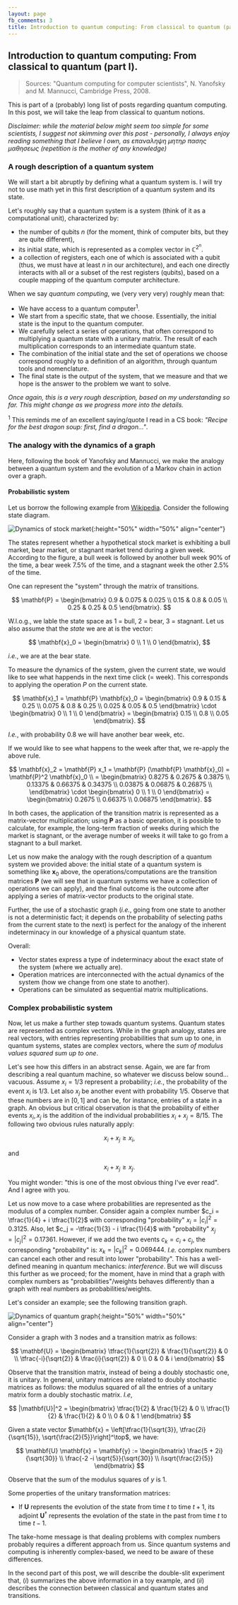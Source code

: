 ```yaml
---
layout: page
fb_comments: 3
title: Introduction to quantum computing: From classical to quantum (part I).
---
```


## Introduction to quantum computing: From classical to quantum (part I).

> Sources: "Quantum computing for computer scientists", N. Yanofsky and M. Mannucci, Cambridge Press, 2008.


This is part of a (probably) long list of posts regarding quantum computing. In this post, we will take the leap from classical to quantum notions. 

*Disclaimer: while the material below might seem too simple for some scientists, I suggest not skimming over this post - personally, I always enjoy reading something that I believe I own, as επαναληψη μητηρ πασης μαθησεως (repetition is the mother of any knowledge)*

### **A rough description of a quantum system**

We will start a bit abruptly by defining what a quantum system is. I will try not to use math yet in this first description of a quantum system and its state.

Let's roughly say that a quantum system is a system (think of it as a computational unit), characterized by:

* the number of qubits $n$ (for the moment, think of computer bits, but they are quite different),
* its initial state, which is represented as a complex vector in $\mathbb{C}^{2^n}$.
* a collection of registers, each one of which is associated with a qubit (thus, we must have at least $n$ in our architecture), and each one directly interacts with all or a subset of the rest registers (qubits), based on a couple mapping of the quantum computer architecture.

When we say *quantum computing*, we (very very very) roughly mean that:

* We have access to a quantum computer<sup>1</sup>.
* We start from a specific state, that we choose. Essentially, the initial state is the input to the quantum computer.
* We carefully select a series of operations, that often correspond to multiplying a quantum state with a unitary matrix. The result of each multiplication corresponds to an intermediate quantum state.
* The combination of the initial state and the set of operations we choose correspond roughly to a definition of an algorithm, through quantum tools and nomenclature.
* The final state is the output of the system, that we measure and that we hope is the answer to the problem we want to solve.

*Once again, this is a very rough description, based on my understanding so far. This might change as we progress more into the details.*

<sup>1</sup> This reminds me of an excellent saying/quote I read in a CS book: *"Recipe for the best dragon soup: first, find a dragon..."*.

### **The analogy with the dynamics of a graph**

Here, following the book of Yanofsky and Mannucci, we make the analogy between a quantum system and the evolution of a Markov chain in action over a graph.

#### **Probabilistic system**
Let us borrow the following example from [Wikipedia](https://en.wikipedia.org/wiki/Markov_chain#Example).
Consider the following state diagram. 

![Dynamics of stock market](/notes/quant_3a/MarkovChain1.png){:height="50%" width="50%" align="center"}

The states represent whether a hypothetical stock market is exhibiting a bull market, bear market, or stagnant market trend during a given week. According to the figure, a bull week is followed by another bull week 90% of the time, a bear week 7.5% of the time, and a stagnant week the other 2.5% of the time. 

One can represent the "system" through the matrix of transitions.

$$
\mathbf{P} = \begin{bmatrix}
0.9 & 0.075 & 0.025 \\
0.15 & 0.8 & 0.05 \\
0.25 & 0.25 & 0.5
\end{bmatrix}.
$$

W.l.o.g., we lable the state space as 1 = bull, 2 = bear, 3 = stagnant. Let us also assume that the *state* we are at is the vector:

$$
\mathbf{x}_0 = \begin{bmatrix}
0 \\
1 \\
0
\end{bmatrix},
$$

*i.e.*, we are at the bear state.

To measure the dynamics of the system, given the current state, we would like to see what happends in the next time click (= week). This corresponds to applying the operation $P$ on the current state.

$$
\mathbf{x}_1 = \mathbf{P} \mathbf{x}_0 = \begin{bmatrix}
0.9 & 0.15 & 0.25 \\
0.075 & 0.8 & 0.25 \\
0.025 & 0.05 & 0.5
\end{bmatrix} \cdot \begin{bmatrix}
0 \\
1 \\
0
\end{bmatrix} = 
\begin{bmatrix}
0.15 \\
0.8 \\
0.05
\end{bmatrix}.
$$

*I.e.*, with probability 0.8 we will have another bear week, etc.

If we would like to see what happens to the week after that, we re-apply the above rule.

$$
\mathbf{x}_2 = \mathbf{P} x_1 = \mathbf{P} (\mathbf{P} \mathbf{x}_0) = \mathbf{P}^2 \mathbf{x}_0 \\ 
= \begin{bmatrix}
0.8275 &  0.2675 &  0.3875 \\
0.13375 &  0.66375 &  0.34375 \\
0.03875 &  0.06875 &  0.26875 \\
\end{bmatrix} \cdot \begin{bmatrix}
0 \\
1 \\
0
\end{bmatrix} = 
\begin{bmatrix}
0.2675 \\
0.66375 \\
0.06875 
\end{bmatrix}.
$$

In both cases, the application of the transition matrix is represented as a matrix-vector multiplication; using $\mathbf{P}$ as a basic operation, it is possible to calculate, for example, the long-term fraction of weeks during which the market is stagnant, or the average number of weeks it will take to go from a stagnant to a bull market. 

Let us now make the analogy with the rough description of a quantum system we provided above: the initial state of a quantum system is something like $\mathbf{x}_0$ above, the operations/computations are the transition matrices $\mathbf{P}$ (we will see that in quantum systems we have a collection of operations we can apply), and the final outcome is the outcome after applying a series of matrix-vector products to the original state.

Further, the use of a stochastic graph (*i.e.*, going from one state to another is not a deterministic fact; it depends on the probability of selecting paths from the current state to the next) is perfect for the analogy of the inherent indeterminacy in our knowledge of a physical quantum state. 

Overall: 

* Vector states express a type of indeterminacy about the exact state of the system (where we actually are).
* Operation matrices are interconnected with the actual dynamics of the system (how we change from one state to another).
* Operations can be simulated as sequential matrix multiplications.

### **Complex probabilistic system**

Now, let us make a further step towads quantum systems.
Quantum states are represented as complex vectors. While in the graph analogy, states are real vectors, with entries representing probabilities that sum up to one, in quantum systems, states are complex vectors, where the *sum of modulus values squared sum up to one*.

Let's see how this differs in an abstract sense. Again, we are far from describing a real quantum machine, so whatever we discuss below sound... vacuous.
Assume $x_i = 1/3$ represent a probability; *i.e.*, the probability of the event $x_i$ is $1/3$. Let also $x_j$ be another event with probability $1/5$. Observe that these numbers are in $[0, 1]$ and can be, for instance, entries of a state in a graph. 
An obvious but critical observation is that the probability of either events $x_i, x_j$ is the addition of the individual probabilities $x_i + x_j = 8/15$. The following two obvious rules naturally apply:

$$
x_i + x_j \geq x_i,
$$

and 

$$
x_i + x_j \geq x_j.
$$

You might wonder: "this is one of the most obvious thing I've ever read". And I agree with you.

Let us now move to a case where probabilities are represented as the modulus of a complex number. 
Consider again a complex number $c_i = \tfrac{1}{4} + i \tfrac{1}{2}$ with corresponding "probability" $x_i = |c_i|^2 = 0.3125$.
Also, let $c_j = -\tfrac{1}{3} - i \tfrac{1}{4}$ with "probability" $x_j = |c_j|^2 = 0.17361$. 
However, if we add the two events $c_k = c_i + c_j$, the corresponding "probability" is: $x_k = |c_k|^2 = 0.069444$. *I.e.* complex numbers can cancel each other and result into lower "probability". This has a well-defined meaning in quantum mechanics: *interference*. But we will discuss this further as we proceed; for the moment, have in mind that a graph with complex numbers as "probabilities"/weights behaves differently than a graph with real numbers as probabilities/weights.

Let's consider an example; see the following transition graph.

![Dynamics of quantum graph](/notes/quant_3a/MarkovChain2.png){:height="50%" width="50%" align="center"}

Consider a graph with 3 nodes and a transition matrix as follows:

$$
\mathbf{U} = \begin{bmatrix}
\tfrac{1}{\sqrt{2}} & \frac{1}{\sqrt{2}} & 0 \\
\tfrac{-i}{\sqrt{2}} & \frac{i}{\sqrt{2}} & 0 \\
0 & 0 & i
\end{bmatrix}
$$

Observe that the transition matrix, instead of being a doubly stochastic one, it is unitary. In general, unitary matrices are related to doubly stochastic matrices as follows: the modulus squared of all the entries of a unitary matrix form a doubly stochastic matrix. *I.e*, 

$$
|\mathbf{U}|^2 = \begin{bmatrix}
\tfrac{1}{2} & \frac{1}{2} & 0 \\
\tfrac{1}{2} & \frac{1}{2} & 0 \\
0 & 0 & 1
\end{bmatrix}
$$

Given a state vector $\mathbf{x} = \left[\tfrac{1}{\sqrt{3}}, \tfrac{2i}{\sqrt{15}}, \sqrt{\frac{2}{5}}\right]^\top$, we have:

$$
\mathbf{U} \mathbf{x} = \mathbf{y} := \begin{bmatrix}
\frac{5 + 2i}{\sqrt{30}} \\
\frac{-2 -i \sqrt{5}}{\sqrt{30}} \\
i\sqrt{\frac{2}{5}}
\end{bmatrix}
$$

Observe that the sum of the modulus squares of $y$ is 1.

Some properties of the unitary transformation matrices:

* If $\mathbf{U}$ represents the evolution of the state from time $t$ to time $t+1$, its adjoint $\mathbf{U}^\dagger$ represents the evolation of the state in the past from time $t$ to time $t-1$.

The take-home message is that dealing problems with complex numbers probably requires a different approach from us. Since quantum systems and computing is inherently complex-based, we need to be aware of these differences.
 
In the second part of this post, we will describe the double-slit experiment that, $(i)$ summarizes the above information in a toy example, and $(ii)$ describes the connection between classical and quantum states and transitions.
